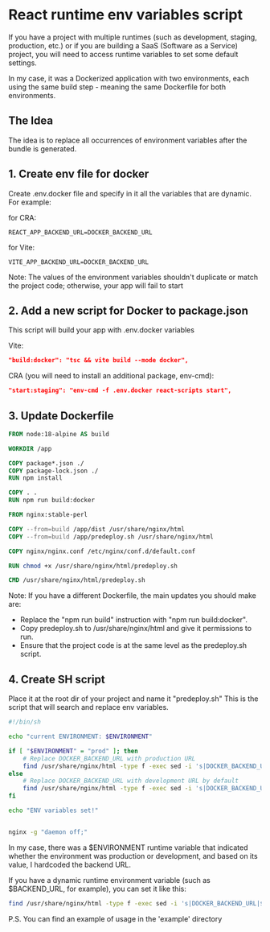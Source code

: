 
# React runtime env variables script

If you have a project with multiple runtimes (such as development, staging, production, etc.) or if you are building a SaaS (Software as a Service) project, you will need to access runtime variables to set some default settings.

In my case, it was a Dockerized application with two environments, each using the same build step - meaning the same Dockerfile for both environments.

## The Idea
The idea is to replace all occurrences of environment variables after the bundle is generated.

## 1. Create env file for docker
Create .env.docker file and specify in it all the variables that are dynamic.
For example:

for CRA:
```
REACT_APP_BACKEND_URL=DOCKER_BACKEND_URL 
```
for Vite:
```
VITE_APP_BACKEND_URL=DOCKER_BACKEND_URL
```
Note: The values of the environment variables shouldn't duplicate or match the project code; otherwise, your app will fail to start


## 2. Add a new script for Docker to package.json
This script will build your app with .env.docker variables

Vite:
```json
"build:docker": "tsc && vite build --mode docker",
```
CRA  (you will need to install an additional package, env-cmd):
```json
"start:staging": "env-cmd -f .env.docker react-scripts start",
```

## 3. Update Dockerfile
```dockerfile
FROM node:18-alpine AS build

WORKDIR /app

COPY package*.json ./
COPY package-lock.json ./
RUN npm install

COPY . .
RUN npm run build:docker

FROM nginx:stable-perl

COPY --from=build /app/dist /usr/share/nginx/html
COPY --from=build /app/predeploy.sh /usr/share/nginx/html

COPY nginx/nginx.conf /etc/nginx/conf.d/default.conf

RUN chmod +x /usr/share/nginx/html/predeploy.sh

CMD /usr/share/nginx/html/predeploy.sh
```

Note: If you have a different Dockerfile, the main updates you should make are:

- Replace the "npm run build" instruction with "npm run build:docker".
- Copy predeploy.sh to /usr/share/nginx/html and give it permissions to run.
- Ensure that the project code is at the same level as the predeploy.sh script.

## 4. Create SH script
Place it at the root dir of your project and name it "predeploy.sh"
This is the script that will search and replace env variables.

```sh
#!/bin/sh

echo "current ENVIRONMENT: $ENVIRONMENT"

if [ "$ENVIRONMENT" = "prod" ]; then
    # Replace DOCKER_BACKEND_URL with production URL
    find /usr/share/nginx/html -type f -exec sed -i 's|DOCKER_BACKEND_URL|https://prod.backend.com|g' {} +
else
    # Replace DOCKER_BACKEND_URL with development URL by default
    find /usr/share/nginx/html -type f -exec sed -i 's|DOCKER_BACKEND_URL|https://dev.backend.com|g' {} +
fi

echo "ENV variables set!"


nginx -g "daemon off;"
```

In my case, there was a $ENVIRONMENT runtime variable that indicated whether the environment was production or development, and based on its value, I hardcoded the backend URL.

If you have a dynamic runtime environment variable (such as $BACKEND_URL, for example), you can set it like this:

```sh
find /usr/share/nginx/html -type f -exec sed -i 's|DOCKER_BACKEND_URL|$BACKEND_URL|g' {} +
```

P.S. You can find an example of usage in the 'example' directory